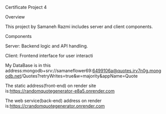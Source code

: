 Certificate Project 4

Overview

This project by Samaneh Razmi includes server and client components.

Components

Server: Backend logic and API handling.

Client: Frontend interface for user interacti

My DataBase is in this address:mongodb+srv://samaneflower69:6499106a@quotes.irv7n0g.mongodb.net/Quotes?retryWrites=true&w=majority&appName=Quote

The static address(front-end) on render site is:https://randomquotegenerator-e8a5.onrender.com

The web service(back-end) address on render is:https://crandomquotegenerator.onrender.com

